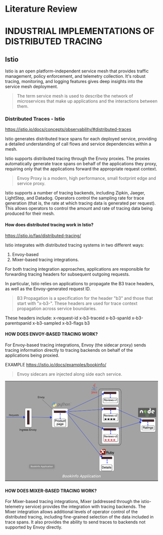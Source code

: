 # Literature Review

# INDUSTRIAL IMPLEMENTATIONS OF DISTRIBUTED TRACING

## Istio

Istio is an open platform-independent service mesh that provides traffic management, policy enforcement, and telemetry collection. It's robust tracing, monitoring, and logging features gives deep insights into the service mesh deployment.

>The term service mesh is used to describe the network of microservices that make up applications and the interactions between them.


### Distributed Traces - Istio

https://istio.io/docs/concepts/observability/#distributed-traces

Istio generates distributed trace spans for each deployed service, providing a detailed understanding of call flows and service dependencies within a mesh.

Istio supports distributed tracing through the Envoy proxies. The proxies automatically generate trace spans on behalf of the applications they proxy, requiring only that the applications forward the appropriate request context.

>Envoy Proxy is a modern, high performance, small footprint edge and service proxy.

Istio supports a number of tracing backends, including Zipkin, Jaeger, LightStep, and Datadog. Operators control the sampling rate for trace generation (that is, the rate at which tracing data is generated per request). This allows operators to control the amount and rate of tracing data being produced for their mesh.

#### How does distributed tracing work in Istio? 

https://istio.io/faq/distributed-tracing/ 

Istio integrates with distributed tracing systems in two different ways: 

1. Envoy-based  
2. Mixer-based tracing integrations.

For both tracing integration approaches, applications are responsible for forwarding tracing headers for subsequent outgoing requests.

In particular, Istio relies on applications to propagate the B3 trace headers, as well as the Envoy-generated request ID. 

> B3 Propagation is a specification for the header "b3" and those that start with "x-b3-". These headers are used for trace context propagation across service boundaries.

These headers include:
x-request-id
x-b3-traceid
x-b3-spanId
x-b3-parentspanid
x-b3-sampled
x-b3-flags
b3

#### HOW DOES ENVOY-BASED TRACING WORK?

For Envoy-based tracing integrations, Envoy (the sidecar proxy) sends tracing information directly to tracing backends on behalf of the applications being proxied.

EXAMPLE
https://istio.io/docs/examples/bookinfo/
> Envoy sidecars are injected along side each service.

![example](images/istio_example.png)

#### HOW DOES MIXER-BASED TRACING WORK?
For Mixer-based tracing integrations, Mixer (addressed through the istio-telemetry service) provides the integration with tracing backends. The Mixer integration allows additional levels of operator control of the distributed tracing, including fine-grained selection of the data included in trace spans. It also provides the ability to send traces to backends not supported by Envoy directly.
